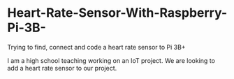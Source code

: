 # Heart-Rate-Sensor-With-Raspberry-Pi-3B-
Trying to find, connect and code a heart rate sensor to Pi 3B+

I am a high school teaching working on an IoT project.  We are looking to add a heart rate sensor to our project.

